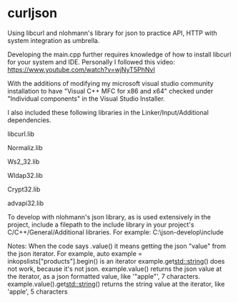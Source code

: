 # curljson
Using libcurl and nlohmann's library for json to practice API, HTTP with system integration as umbrella.


Developing the main.cpp further requires knowledge of how to install libcurl for your system and IDE. Personally I followed this video: https://www.youtube.com/watch?v=wjNyT5PhNvI

With the additions of modifying my microsoft visual studio community installation to have "Visual C++ MFC for x86 and x64" checked under "Individual components" in the Visual Studio Installer.

I also included these following libraries in the Linker/Input/Additional dependencies.

libcurl.lib

Normaliz.lib

Ws2_32.lib

Wldap32.lib

Crypt32.lib

advapi32.lib

To develop with nlohmann's json library, as is used extensively in the project, include a filepath to the include library in your project's C/C++/General/Additional libraries. For example:
  C:\json-develop\include


Notes:
  When the code says .value() it means getting the json "value" from the json iterator.
  For example, auto example = inkopslists["products"].begin() is an iterator
  example.get<std::string>() does not work, because it's not json.
  example.value() returns the json value at the iterator, as a json formatted value, like '"apple"', 7 characters.
  example.value().get<std::string>() returns the string value at the iterator, like 'apple', 5 characters
